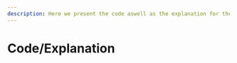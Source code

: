 ```yaml
---
description: Here we present the code aswell as the explanation for the problem.
---
```


# Code/Explanation

